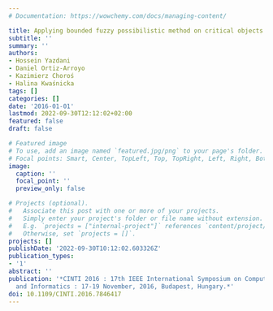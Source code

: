 ```yaml
---
# Documentation: https://wowchemy.com/docs/managing-content/

title: Applying bounded fuzzy possibilistic method on critical objects
subtitle: ''
summary: ''
authors:
- Hossein Yazdani
- Daniel Ortiz-Arroyo
- Kazimierz Choroś
- Halina Kwaśnicka
tags: []
categories: []
date: '2016-01-01'
lastmod: 2022-09-30T12:12:02+02:00
featured: false
draft: false

# Featured image
# To use, add an image named `featured.jpg/png` to your page's folder.
# Focal points: Smart, Center, TopLeft, Top, TopRight, Left, Right, BottomLeft, Bottom, BottomRight.
image:
  caption: ''
  focal_point: ''
  preview_only: false

# Projects (optional).
#   Associate this post with one or more of your projects.
#   Simply enter your project's folder or file name without extension.
#   E.g. `projects = ["internal-project"]` references `content/project/deep-learning/index.md`.
#   Otherwise, set `projects = []`.
projects: []
publishDate: '2022-09-30T10:12:02.603326Z'
publication_types:
- '1'
abstract: ''
publication: '*CINTI 2016 : 17th IEEE International Symposium on Computational Intelligence
  and Informatics : 17-19 November, 2016, Budapest, Hungary.*'
doi: 10.1109/CINTI.2016.7846417
---
```

